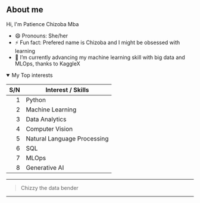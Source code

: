 ## About me

Hi, I'm Patience Chizoba Mba


- 😄 Pronouns: She/her
- ⚡ Fun fact: Prefered name is Chizoba and I might be obsessed with learning
- 🔭 I’m currently advancing my machine learning skill with big data and MLOps, thanks to KaggleX



<details open>

<summary> My Top interests </summary>

| S/N | Interest / Skills |
|-----:|---------------|
|     1|   Python            |
|     2|   Machine Learning            |
|     3|   Data Analytics        |
|     4|   Computer Vision        |
|     5|   Natural Language Processing    |
|     6|   SQL         |
|     7|   MLOps         |
|     8|   Generative AI         |



</details>

---

> Chizzy the data bender  

---
<!--
Todo: update info later
-->
